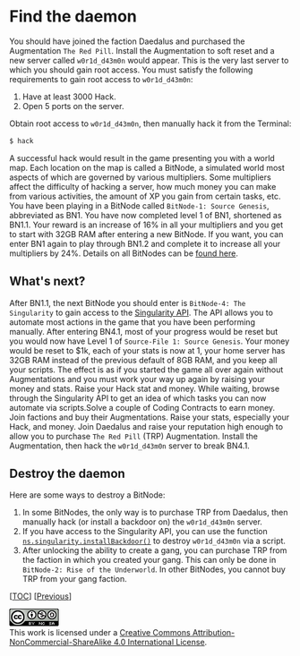 # Find the daemon

You should have joined the faction Daedalus and purchased the Augmentation
`The Red Pill`. Install the Augmentation to soft reset and a new server called
`w0r1d_d43m0n` would appear. This is the very last server to which you should
gain root access. You must satisfy the following requirements to gain root
access to `w0r1d_d43m0n`:

1. Have at least 3000 Hack.
1. Open 5 ports on the server.

Obtain root access to `w0r1d_d43m0n`, then manually hack it from the Terminal:

```sh
$ hack
```

A successful hack would result in the game presenting you with a world map. Each
location on the map is called a BitNode, a simulated world most aspects of which
are governed by various multipliers. Some multipliers affect the difficulty of
hacking a server, how much money you can make from various activities, the
amount of XP you gain from certain tasks, etc. You have been playing in a
BitNode called `BitNode-1: Source Genesis`, abbreviated as BN1. You have now
completed level 1 of BN1, shortened as BN1.1. Your reward is an increase of 16%
in all your multipliers and you get to start with 32GB RAM after entering a new
BitNode. If you want, you can enter BN1 again to play through BN1.2 and complete
it to increase all your multipliers by 24%. Details on all BitNodes can be
[found here](https://bitburner.readthedocs.io/en/latest/guidesandtips/recommendedbitnodeorder.html).

## What's next?

After BN1.1, the next BitNode you should enter is `BitNode-4: The Singularity`
to gain access to the
[Singularity API](https://github.com/bitburner-official/bitburner-src/blob/dev/markdown/bitburner.singularity.md).
The API allows you to automate most actions in the game that you have been
performing manually. After entering BN4.1, most of your progress would be reset
but you would now have Level 1 of `Source-File 1: Source Genesis`. Your money
would be reset to $1k, each of your stats is now at 1, your home server has 32GB
RAM instead of the previous default of 8GB RAM, and you keep all your scripts.
The effect is as if you started the game all over again without Augmentations
and you must work your way up again by raising your money and stats. Raise your
Hack stat and money. While waiting, browse through the Singularity API to get an
idea of which tasks you can now automate via scripts.Solve a couple of Coding
Contracts to earn money. Join factions and buy their Augmentations. Raise your
stats, especially your Hack, and money. Join Daedalus and raise your reputation
high enough to allow you to purchase `The Red Pill` (TRP) Augmentation. Install
the Augmentation, then hack the `w0r1d_d43m0n` server to break BN4.1.

## Destroy the daemon

Here are some ways to destroy a BitNode:

1. In some BitNodes, the only way is to purchase TRP from Daedalus, then
   manually hack (or install a backdoor on) the `w0r1d_d43m0n` server.
1. If you have access to the Singularity API, you can use the function
   [`ns.singularity.installBackdoor()`](https://github.com/bitburner-official/bitburner-src/blob/dev/markdown/bitburner.singularity.installbackdoor.md)
   to destroy `w0r1d_d43m0n` via a script.
1. After unlocking the ability to create a gang, you can purchase TRP from the
   faction in which you created your gang. This can only be done in
   `BitNode-2: Rise of the Underworld`. In other BitNodes, you cannot buy TRP
   from your gang faction.

[[TOC](README.md "Table of Contents")]
[[Previous](misc.md "Miscellaneous topics")]

![CC BY-NC-SA 4.0](image/cc.png "CC BY-NC-SA 4.0") \
This work is licensed under a [Creative Commons Attribution-NonCommercial-ShareAlike 4.0 International License](https://creativecommons.org/licenses/by-nc-sa/4.0/legalcode).
